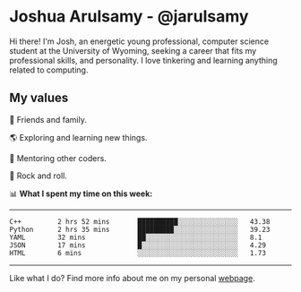 # Joshua Arulsamy - @jarulsamy

Hi there! I'm Josh, an energetic young professional, computer science student at the University of Wyoming, seeking a career that fits my professional skills, and personality. I love tinkering and learning anything related to computing.

## My values

:yellow_heart: Friends and family.

:earth_americas: Exploring and learning new things.

:book: Mentoring other coders.

:guitar: Rock and roll.

:bar_chart: **What I spent my time on this week:**

------
<!--START_SECTION:waka-->
```text
C++         2 hrs 52 mins       ██████████░░░░░░░░░░░░░░░   43.38 
Python      2 hrs 35 mins       █████████░░░░░░░░░░░░░░░░   39.23 
YAML        32 mins             ██░░░░░░░░░░░░░░░░░░░░░░░   8.1 
JSON        17 mins             █░░░░░░░░░░░░░░░░░░░░░░░░   4.29 
HTML        6 mins              ░░░░░░░░░░░░░░░░░░░░░░░░░   1.73
```
<!--END_SECTION:waka-->
------

Like what I do? Find more info about me on my personal [webpage](https://arulsamy.me).
